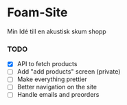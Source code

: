 # Foam-Site
Min Idé till en akustisk skum shopp


### TODO
- [x] API to fetch products
- [ ] Add "add products" screen (private)
- [ ] Make everything prettier
- [ ] Better navigation on the site
- [ ] Handle emails and preorders